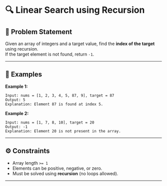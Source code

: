 # 🔍 Linear Search using Recursion

## 📌 Problem Statement
Given an array of integers and a target value, find the **index of the target** using recursion.  
If the target element is not found, return `-1`.

---

## 📝 Examples

**Example 1:**
```text
Input: nums = [1, 2, 3, 4, 5, 87, 9], target = 87
Output: 5
Explanation: Element 87 is found at index 5.
```

**Example 2:**
```text
Input: nums = [1, 7, 8, 10], target = 20
Output: -1
Explanation: Element 20 is not present in the array.
```


---

## ⚙️ Constraints
- Array length `>= 1`
- Elements can be positive, negative, or zero.
- Must be solved using **recursion** (no loops allowed).

---
